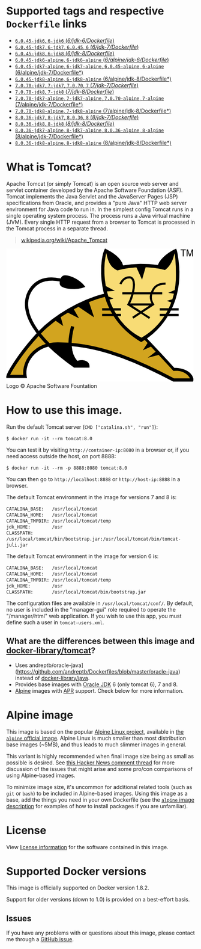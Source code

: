 # Supported tags and respective `Dockerfile` links

-	[`6.0.45-jdk6`, `6-jdk6` (*6/jdk-6/Dockerfile*)](https://github.com/andreptb/Dockerfiles/blob/master/tomcat/6/jdk-6/Dockerfile)
-	[`6.0.45-jdk7`, `6-jdk7`, `6.0.45`, `6` (*6/jdk-7/Dockerfile*)](https://github.com/andreptb/Dockerfiles/blob/master/tomcat/6/jdk-7/Dockerfile)
-	[`6.0.45-jdk8`, `6-jdk8`  (*6/jdk-8/Dockerfile*)](https://github.com/andreptb/Dockerfiles/blob/master/tomcat/6/jdk-8/Dockerfile)
-	[`6.0.45-jdk6-alpine`, `6-jdk6-alpine` (*6/alpine/jdk-6/Dockerfile*)](https://github.com/andreptb/Dockerfiles/blob/master/tomcat/6/alpine/jdk-6/Dockerfile)
-	[`6.0.45-jdk7-alpine`, `6-jdk7-alpine`, `6.0.45-alpine`, `6-alpine` (6/alpine/jdk-7/Dockerfile*)](https://github.com/andreptb/Dockerfiles/blob/master/tomcat/6/alpine/jdk-7/Dockerfile)
-	[`6.0.45-jdk8-alpine`, `6-jdk8-alpine` (6/alpine/jdk-8/Dockerfile*)](https://github.com/andreptb/Dockerfiles/blob/master/tomcat/6/alpine/jdk-8/Dockerfile)
-	[`7.0.70-jdk7`, `7-jdk7`, `7.0.70`, `7` (*7/jdk-7/Dockerfile*)](https://github.com/andreptb/Dockerfiles/blob/master/tomcat/7/jdk-7/Dockerfile)
-	[`7.0.70-jdk8`, `7-jdk8`  (*7/jdk-8/Dockerfile*)](https://github.com/andreptb/Dockerfiles/blob/master/tomcat/7/jdk-8/Dockerfile)
-	[`7.0.70-jdk7-alpine`, `7-jdk7-alpine`, `7.0.70-alpine`, `7-alpine` (7/alpine/jdk-7/Dockerfile*)](https://github.com/andreptb/Dockerfiles/blob/master/tomcat/7/alpine/jdk-7/Dockerfile)
-	[`7.0.70-jdk8-alpine`, `7-jdk8-alpine` (7/alpine/jdk-8/Dockerfile*)](https://github.com/andreptb/Dockerfiles/blob/master/tomcat/7/alpine/jdk-8/Dockerfile)
-	[`8.0.36-jdk7`, `8-jdk7`, `8.0.36`, `8` (*8/jdk-7/Dockerfile*)](https://github.com/andreptb/Dockerfiles/blob/master/tomcat/8/jdk-7/Dockerfile)
-	[`8.0.36-jdk8`, `8-jdk8`  (*8/jdk-8/Dockerfile*)](https://github.com/andreptb/Dockerfiles/blob/master/tomcat/8/jdk-8/Dockerfile)
-	[`8.0.36-jdk7-alpine`, `8-jdk7-alpine`, `8.0.36-alpine`, `8-alpine` (8/alpine/jdk-7/Dockerfile*)](https://github.com/andreptb/Dockerfiles/blob/master/tomcat/8/alpine/jdk-7/Dockerfile)
-	[`8.0.36-jdk8-alpine`, `8-jdk8-alpine` (8/alpine/jdk-8/Dockerfile*)](https://github.com/andreptb/Dockerfiles/blob/master/tomcat/8/alpine/jdk-8/Dockerfile)

  # What is Tomcat?

Apache Tomcat (or simply Tomcat) is an open source web server and servlet container developed by the Apache Software Foundation (ASF). Tomcat implements the Java Servlet and the JavaServer Pages (JSP) specifications from Oracle, and provides a "pure Java" HTTP web server environment for Java code to run in. In the simplest config Tomcat runs in a single operating system process. The process runs a Java virtual machine (JVM). Every single HTTP request from a browser to Tomcat is processed in the Tomcat process in a separate thread.

> [wikipedia.org/wiki/Apache_Tomcat](https://en.wikipedia.org/wiki/Apache_Tomcat)

![logo](https://raw.githubusercontent.com/docker-library/docs/master/tomcat/logo.png)Logo &copy; Apache Software Fountation

# How to use this image.

Run the default Tomcat server (`CMD ["catalina.sh", "run"]`):

```console
$ docker run -it --rm tomcat:8.0
```

You can test it by visiting `http://container-ip:8080` in a browser or, if you need access outside the host, on port 8888:

```console
$ docker run -it --rm -p 8888:8080 tomcat:8.0
```

You can then go to `http://localhost:8888` or `http://host-ip:8888` in a browser.

The default Tomcat environment in the image for versions 7 and 8 is:

	CATALINA_BASE:   /usr/local/tomcat
	CATALINA_HOME:   /usr/local/tomcat
	CATALINA_TMPDIR: /usr/local/tomcat/temp
	jdk_HOME:        /usr
	CLASSPATH:       /usr/local/tomcat/bin/bootstrap.jar:/usr/local/tomcat/bin/tomcat-juli.jar

The default Tomcat environment in the image for version 6 is:

	CATALINA_BASE:   /usr/local/tomcat
	CATALINA_HOME:   /usr/local/tomcat
	CATALINA_TMPDIR: /usr/local/tomcat/temp
	jdk_HOME:        /usr
	CLASSPATH:       /usr/local/tomcat/bin/bootstrap.jar

The configuration files are available in `/usr/local/tomcat/conf/`. By default, no user is included in the "manager-gui" role required to operate the "/manager/html" web application. If you wish to use this app, you must define such a user in `tomcat-users.xml`.

## What are the differences between this image and [docker-library/tomcat](https://github.com/docker-library/tomcat)?

* Uses andreptb/oracle-java](https://github.com/andreptb/Dockerfiles/blob/master/oracle-java) instead of [docker-library/java](https://github.com/docker-library/java).
* Provides base images with [Oracle JDK](http://www.oracle.com/technetwork/pt/java/javase/downloads/index.html) 6 (only tomcat 6), 7 and 8.
* [Alpine](http://alpinelinux.org) images with [APR](https://apr.apache.org/) support. Check below for more information.

# Alpine image

This image is based on the popular [Alpine Linux project](http://alpinelinux.org), available in [the `alpine` official image](https://hub.docker.com/_/alpine). Alpine Linux is much smaller than most distribution base images (~5MB), and thus leads to much slimmer images in general.

This variant is highly recommended when final image size being as small as possible is desired. See [this Hacker News comment thread](https://news.ycombinator.com/item?id=10782897) for more discussion of the issues that might arise and some pro/con comparisons of using Alpine-based images.

To minimize image size, it's uncommon for additional related tools (such as `git` or `bash`) to be included in Alpine-based images. Using this image as a base, add the things you need in your own Dockerfile (see the [`alpine` image description](https://hub.docker.com/_/alpine/) for examples of how to install packages if you are unfamiliar).

# License

View [license information](https://www.apache.org/licenses/LICENSE-2.0) for the software contained in this image.

# Supported Docker versions

This image is officially supported on Docker version 1.8.2.

Support for older versions (down to 1.0) is provided on a best-effort basis.

## Issues

If you have any problems with or questions about this image, please contact me through a [GitHub issue](https://github.com/andreptb/Dockerfiles/issues).
